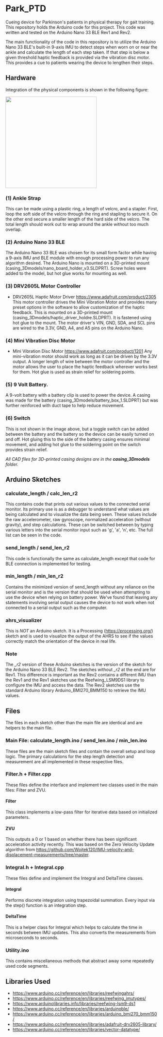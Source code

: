 # Park_PTD
Cueing device for Parkinson's patients in physical therapy for gait training.
This repository holds the Arduino code for this project. This code was written and tested on the Arduino Nano 33 BLE Rev1 and Rev2.

The main functionality of the code in this repository is to utilize the Arduino Nano 33 BLE's built-in 9-axis IMU to detect steps when worn on or near the ankle and calculate the length of each step taken. If that step is below a given threshold haptic feedback is provided via the vibration disc motor. This provides a cue to patients wearing the device to lengthen their steps.

## Hardware
Integration of the physical components is shown in the following figure:

<img src="https://github.com/mayarim/Park_PTD/assets/75183224/f88b7426-1d35-448c-9af0-bba432eb4d0e" width="300">

### (1) Ankle Strap
This can be made using a plastic ring, a length of velcro, and a stapler. First, loop the soft side of the velcro through the ring and stapling to secure it. On the other end secure a smaller length of the hard side of the velcro. The total length should work out to wrap around the ankle without too much overlap.
### (2) Arduino Nano 33 BLE
The Arduino Nano 33 BLE was chosen for its small form factor while having a 9-axis IMU and BLE module with enough processing power to run any algorithm desired. The Arduino Nano is mounted on a 3D-printed mount (casing_3Dmodels/nano_board_holder_v3.SLDPRT). Screw holes were added to the model, but hot glue works for mounting as well.
### (3) DRV2605L Motor Controller
- DRV2605L Haptic Motor Driver https://www.adafruit.com/product/2305
This motor controller drives the Mini Vibration Motor and provides many preset options in the software to allow customization of the haptic feedback. This is mounted on a 3D-printed mount (casing_3Dmodels/haptic_driver_holdre.SLDPRT). It is fastened using hot glue to the mount. 
The motor driver's VIN, GND, SDA, and SCL pins are wired to the 3.3V, GND, A4, and A5 pins on the Arduino Nano.
### (4) Mini Vibration Disc Motor
- Mini Vibration Disc Motor https://www.adafruit.com/product/1201
Any mini-vibration motor should work as long as it can be driven by the 3.3V output. A longer length of wire between the motor controller and the motor allows the user to place the haptic feedback wherever works best for them. Hot glue is used as strain relief for soldering points.
### (5) 9 Volt Battery. 
A 9-volt battery with a battery clip is used to power the device. A casing was made for the battery (casing_3Dmodels/battery_box_1.SLDPRT) but was further reinforced with duct tape to help reduce movement.
### (6) Switch
This is not shown in the image above, but a toggle switch can be added between the battery and the battery so the device can be easily turned on and off. Hot gluing this to the side of the battery casing ensures minimal movement, and adding hot glue to the soldering point on the switch provides strain relief.

_All CAD files for 3D-printed casing designs are in the **casing_3Dmodels** folder._

## Arduino Sketches
### calculate_length / calc_len_r2
This contains code that prints out various values to the connected serial monitor. Its primary use is as a debugger to understand what values are being calculated and to visualize the data being seen. These values include the raw accelerometer, raw gyroscope, normalized acceleration (without gravity), and step calculations. These can be switched between by typing various letters into the serial monitor input such as 'g', 'a', 'n', etc. The full list can be seen in the code.

### send_length / send_len_r2
This code is functionally the same as calculate_length except that code for BLE connection is implemented for testing.

### min_length / min_len_r2
Contains the minimized version of send_length without any reliance on the serial monitor and is the version that should be used when attempting to use the device when relying on battery power. We've found that leaving any statements involving serial output causes the device to not work when not connected to a serial output such as the computer.

### ahrs_visualizer
This is *NOT* an Arduino sketch. It is a Processing (https://processing.org/) sketch and is used to visualize the output of the AHRS to see if the values correctly match the orientation of the device in real life.

### Note
The *_r2* version of these Arduino sketches is the version of the sketch for the Arduino Nano 33 BLE Rev2. The sketches without *_r2* at the end are for Rev1. This difference is important as the Rev2 contains a different IMU than the Rev1 and the Rev1 sketches use the Reefwing_LSM9DS1 library to configure the IMU and access the data. The Rev2 sketches use the standard Arduino library Arduino_BMI270_BMM150 to retrieve the IMU values.

## Files
The files in each sketch other than the main file are identical and are helpers to the main file.
### Main File: calculate_length.ino / send_len.ino / min_len.ino
These files are the main sketch files and contain the overall setup and loop logic. The primary calculations for the step length detection and measurement are all implemented in these respective files.
### Filter.h + Filter.cpp
These files define the interface and implement two classes used in the main files: Filter and ZVU.
#### Filter
This class implements a low-pass filter for iterative data based on initialized parameters.
#### ZVU
This outputs a 0 or 1 based on whether there has been significant acceleration activity recently. This was based on the Zero Velocity Update algorithm from https://github.com/Wojtek120/IMU-velocity-and-displacement-measurements/tree/master.
### Integral.h + Integral.cpp
These files define and implement the Integral and DeltaTime classes.
#### Integral
Performs discrete integration using trapezoidal summation. Every input via the step() function is an integration step.
#### DeltaTime
This is a helper class for Integral which helps to calculate the time in seconds between IMU updates. This also converts the measurements from microseconds to seconds.
### Utility.ino
This contains miscellaneous methods that abstract away some repeatedly used code segments. 

## Libraries Used
- https://www.arduino.cc/reference/en/libraries/reefwingahrs/
- https://www.arduino.cc/reference/en/libraries/reefwing_imutypes/
- https://www.arduinolibraries.info/libraries/reefwing-lsm9-ds1
- https://www.arduino.cc/reference/en/libraries/arduinoble/
- https://www.arduino.cc/reference/en/libraries/arduino_bmi270_bmm150/
- https://www.arduino.cc/reference/en/libraries/adafruit-drv2605-library/
- https://www.arduino.cc/reference/en/libraries/vector-datatype/
